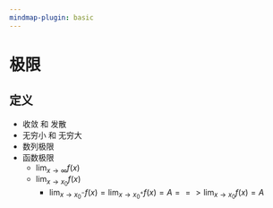 ```yaml
---
mindmap-plugin: basic
---
```

# 极限
## 定义
- 收敛 和 发散
- 无穷小 和 无穷大
- 数列极限
- 函数极限
	- $\lim_{x \to \infty} f(x)$
	- $\lim_{x \to x_0} f(x)$ 
		- $\lim_{x \to x_0^-} f(x) = \lim_{x \to x_0^+} f(x) = A  ==> \lim_{x \to x_0} f(x) = A$

